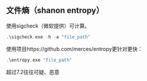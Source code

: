 ## 文件熵（shanon entropy）

使用sigcheck（微软提供）可计算。

```c
.\sigcheck.exe -h -a "file_path"
```

使用项目https://github.com/merces/entropy更针对更快：

```c
.\entropy.exe "file_path"
```

超过7.2往往可疑、恶意